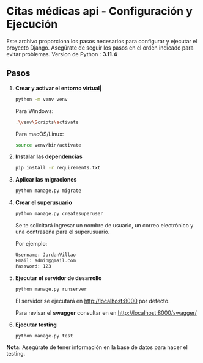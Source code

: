 # Citas médicas api - Configuración y Ejecución

Este archivo proporciona los pasos necesarios para configurar y ejecutar el proyecto Django. Asegúrate de seguir los pasos en el orden indicado para evitar problemas.
Version de Python : **3.11.4**
## Pasos

1. **Crear y activar el entorno virtual|**

   ```bash
   python -m venv venv
   ```
   Para Windows:
   ```bash
   .\venv\Scripts\activate
   ```
   Para macOS/Linux:
   ```bash
   source venv/bin/activate
   ```
2. **Instalar las dependencias**
   ```bash
   pip install -r requirements.txt
   ```
4. **Aplicar las migraciones**
   ```bash
   python manage.py migrate
   ```
5. **Crear el superusuario**
   ```bash
   python manage.py createsuperuser
   ```
   Se te solicitará ingresar un nombre de usuario, un correo electrónico y una contraseña para el superusuario.

   Por ejemplo:
   ```txt
   Username: JordanVillao
   Email: admin@gmail.com
   Password: 123
   ```
6. **Ejecutar el servidor de desarrollo**
   ```bash
   python manage.py runserver
   ```
   El servidor se ejecutará en [http://localhost:8000](http://localhost:8000) por defecto.
   
   Para revisar el **swagger** consultar en  en [http://localhost:8000/swagger/](http://localhost:8000/swagger)
   
8. **Ejecutar testing**
   ```bash
   python manage.py test
   ```

**Nota:** Asegúrate de tener información en la base de datos para hacer el testing.

